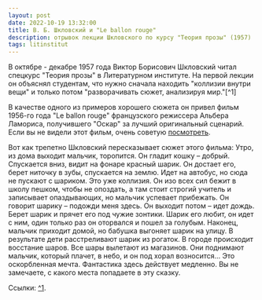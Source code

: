 ```yaml
---
layout: post
date: 2022-10-19 13:32:00
title: В. Б. Шкловский и "Le ballon rouge"
description: отрывок лекции Шкловского по курсу "Теория прозы" (1957)
tags: litinstitut
---
```

В октябре - декабре 1957 года Виктор Борисович Шкловский читал спецкурс "Теория прозы" в Литературном институте. На первой лекции он объяснял студентам, что нужно сначала находить "коллизии внутри вещи" и только потом "разворачивать сюжет, анализируя мир."[^1]

В качестве одного из примеров хорошего сюжета он привел фильм 1956-го года "Le ballon rouge" французского режиссера Альбера Ламориса, получившего "Оскар" за лучший оригинальный сценарий. Если вы не видели этот фильм, очень советую [посмотреть](https://www.youtube.com/watch?v=VexKSRKoWQY).

Вот как трепетно Шкловский пересказывает сюжет этого фильма: 
Утро, из дома выходит мальчик, торопится. Он гладит кошку – добрый. Спускается вниз, видит на фонаре красный шарик. Он достает его, берет ниточку в зубы, спускается на землю. Идет на автобус, но сюда не пускают с шариком. Это уже коллизия. Он изо всех сил бежит в школу пешком, чтобы не опоздать, а там стоит строгий учитель и записывает опаздывающих, но мальчик успевает прибежать. Он говорит шарику – подожди меня здесь. Он выходит потом – идет дождь. Берет шарик и прячет его под чужие зонтики. Шарик его любит, он идет с ним, один только раз он оторвался и пошел за голубым. Наконец, мальчик приходит домой, но бабушка выгоняет шарик на улицу. В результате дети расстреливают шарик из рогаток. В городе происходит восстание шаров. Все шары вылетают из магазинов. Они поднимают мальчик, который плачет, в небо, и он под хорал возносится… Это оскорбленная мечта. Фантастика здесь действует медленно. Вы не замечаете, с какого места попадаете в эту сказку. 


Ссылки:
[^1](Л62).
